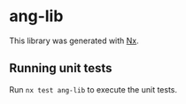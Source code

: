 # ang-lib

This library was generated with [Nx](https://nx.dev).

## Running unit tests

Run `nx test ang-lib` to execute the unit tests.
